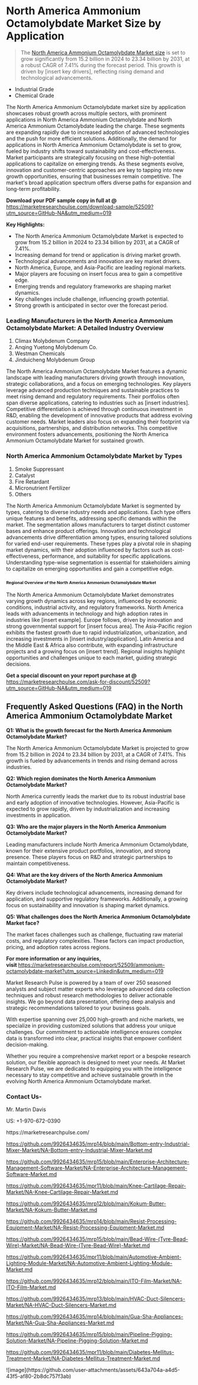 <h1>North America Ammonium Octamolybdate Market&nbsp;Size by Application</h1><blockquote><p>The <a href="https://marketresearchpulse.com/download-sample/52509?utm_source=GitHub-NA&amp;utm_medium=019">North America Ammonium Octamolybdate Market size</a> is set to grow significantly from 15.2 billion in 2024 to 23.34 billion by 2031, at a robust CAGR of 7.41% during the forecast period. This growth is driven by [insert key drivers], reflecting rising demand and technological advancements.</p></blockquote><ul><li>Industrial Grade<li> Chemical Grade</li></ul><p>The North America Ammonium Octamolybdate market size by application showcases robust growth across multiple sectors, with prominent applications in North America Ammonium Octamolybdate and North America Ammonium Octamolybdate leading the charge. These segments are expanding rapidly due to increased adoption of advanced technologies and the push for more efficient solutions. Additionally, the demand for applications in North America Ammonium Octamolybdate is set to grow, fueled by industry shifts toward sustainability and cost-effectiveness. Market participants are strategically focusing on these high-potential applications to capitalize on emerging trends. As these segments evolve, innovation and customer-centric approaches are key to tapping into new growth opportunities, ensuring that businesses remain competitive. The market's broad application spectrum offers diverse paths for expansion and long-term profitability.</p><p><strong>Download your PDF sample copy in full at @ </strong><a href="https://marketresearchpulse.com/download-sample/52509?utm_source=GitHub-NA&amp;utm_medium=019">https://marketresearchpulse.com/download-sample/52509?utm_source=GitHub-NA&amp;utm_medium=019</a></p><p><strong>Key Highlights: </strong></p><ul><li>The North America Ammonium Octamolybdate Market is expected to grow from 15.2 billion in 2024 to 23.34 billion by 2031, at a CAGR of 7.41%.</li><li>Increasing demand for trend or application is driving market growth.</li><li>Technological advancements and innovation are key market drivers.</li><li>North America, Europe, and Asia-Pacific are leading regional markets.</li><li>Major players are focusing on insert focus area to gain a competitive edge.</li><li>Emerging trends and regulatory frameworks are shaping market dynamics.</li><li>Key challenges include challenge, influencing growth potential.</li><li>Strong growth is anticipated in sector over the forecast period.</li></ul><h3>Leading Manufacturers in the North America Ammonium Octamolybdate Market: A Detailed Industry Overview</h3><ol><li>Climax Molybdenum Company</li><li>Anqing Yuetong Molybdenum Co.</li><li>Westman Chemicals</li><li>Jinduicheng Molybdenum Group</li></ol><div class="flex max-w-full flex-col flex-grow"><div class="min-h-8 text-message flex w-full flex-col items-end gap-2 whitespace-normal break-words [.text-message+&amp;]:mt-5" dir="auto" data-message-author-role="assistant" data-message-id="fd8432e4-4910-450d-b182-61b7bfb0a01f" data-message-model-slug="gpt-4o"><div class="flex w-full flex-col gap-1 empty:hidden first:pt-[3px]"><div class="markdown prose w-full break-words dark:prose-invert light"><p>The North America Ammonium Octamolybdate Market features a dynamic landscape with leading manufacturers driving growth through innovation, strategic collaborations, and a focus on emerging technologies. Key players leverage advanced production techniques and sustainable practices to meet rising demand and regulatory requirements. Their portfolios often span diverse applications, catering to industries such as [insert industries]. Competitive differentiation is achieved through continuous investment in R&amp;D, enabling the development of innovative products that address evolving customer needs. Market leaders also focus on expanding their footprint via acquisitions, partnerships, and distribution networks. This competitive environment fosters advancements, positioning the North America Ammonium Octamolybdate Market for sustained growth.</p></div></div></div></div><h3>North America Ammonium Octamolybdate Market by Types</h3><ol><li>Smoke Suppressant<li> Catalyst<li> Fire Retardant<li> Micronutrient Fertilizer<li> Others</li></ol><div class="flex max-w-full flex-col flex-grow"><div class="min-h-8 text-message flex w-full flex-col items-end gap-2 whitespace-normal break-words [.text-message+&amp;]:mt-5" dir="auto" data-message-author-role="assistant" data-message-id="084470be-0bb7-4664-bddf-5156b4f41249" data-message-model-slug="gpt-4o-mini"><div class="flex w-full flex-col gap-1 empty:hidden first:pt-[3px]"><div class="markdown prose w-full break-words dark:prose-invert light"><p>The North America Ammonium Octamolybdate Market is segmented by types, catering to diverse industry needs and applications. Each type offers unique features and benefits, addressing specific demands within the market. The segmentation allows manufacturers to target distinct customer bases and enhance product offerings. Innovation and technological advancements drive differentiation among types, ensuring tailored solutions for varied end-user requirements. These types play a pivotal role in shaping market dynamics, with their adoption influenced by factors such as cost-effectiveness, performance, and suitability for specific applications. Understanding type-wise segmentation is essential for stakeholders aiming to capitalize on emerging opportunities and gain a competitive edge.</p></div></div></div></div><h3><span style="font-size: 11px;">Regional Overview of the North America Ammonium Octamolybdate Market</span></h3><div class="flex max-w-full flex-col flex-grow"><div class="min-h-8 text-message flex w-full flex-col items-end gap-2 whitespace-normal break-words [.text-message+&amp;]:mt-5" dir="auto" data-message-author-role="assistant" data-message-id="e9038762-ce64-4e30-91c9-9bd413514231" data-message-model-slug="gpt-4o-mini"><div class="flex w-full flex-col gap-1 empty:hidden first:pt-[3px]"><div class="markdown prose w-full break-words dark:prose-invert light"><p>The North America Ammonium Octamolybdate Market demonstrates varying growth dynamics across key regions, influenced by economic conditions, industrial activity, and regulatory frameworks. North America leads with advancements in technology and high adoption rates in industries like [insert example]. Europe follows, driven by innovation and strong governmental support for [insert focus area]. The Asia-Pacific region exhibits the fastest growth due to rapid industrialization, urbanization, and increasing investments in [insert industry/application]. Latin America and the Middle East &amp; Africa also contribute, with expanding infrastructure projects and a growing focus on [insert trend]. Regional insights highlight opportunities and challenges unique to each market, guiding strategic decisions.</p></div></div></div></div><p><strong>Get a special discount on your report purchase at @ </strong><a href="https://marketresearchpulse.com/ask-for-discount/52509?utm_source=GitHub-NA&amp;utm_medium=019">https://marketresearchpulse.com/ask-for-discount/52509?utm_source=GitHub-NA&amp;utm_medium=019</a></p><h2>Frequently Asked Questions (FAQ) in the North America Ammonium Octamolybdate Market</h2><p><strong>Q1: What is the growth forecast for the North America Ammonium Octamolybdate Market?</strong></p><p>The North America Ammonium Octamolybdate Market is projected to grow from 15.2 billion in 2024 to 23.34 billion by 2031, at a CAGR of 7.41%. This growth is fueled by advancements in trends and rising demand across industries.</p><p><strong>Q2: Which region dominates the North America Ammonium Octamolybdate Market?</strong></p><p>North America currently leads the market due to its robust industrial base and early adoption of innovative technologies. However, Asia-Pacific is expected to grow rapidly, driven by industrialization and increasing investments in application.</p><p><strong>Q3: Who are the major players in the North America Ammonium Octamolybdate Market?</strong></p><p>Leading manufacturers include North America Ammonium Octamolybdate, known for their extensive product portfolios, innovation, and strong presence. These players focus on R&amp;D and strategic partnerships to maintain competitiveness.</p><p><strong>Q4: What are the key drivers of the North America Ammonium Octamolybdate Market?</strong></p><p>Key drivers include technological advancements, increasing demand for application, and supportive regulatory frameworks. Additionally, a growing focus on sustainability and innovation is shaping market dynamics.</p><p><strong>Q5: What challenges does the North America Ammonium Octamolybdate Market face?</strong></p><p>The market faces challenges such as challenge, fluctuating raw material costs, and regulatory complexities. These factors can impact production, pricing, and adoption rates across regions.</p><p><strong>For more information or any inquiries, visit&nbsp;</strong><a href="https://marketresearchpulse.com/report/52509/ammonium-octamolybdate-market?utm_source=Linkedin&utm_medium=019">https://marketresearchpulse.com/report/52509/ammonium-octamolybdate-market?utm_source=Linkedin&utm_medium=019</a></p><p>Market Research Pulse is powered by a team of over 250 seasoned analysts and subject matter experts who leverage advanced data collection techniques and robust research methodologies to deliver actionable insights. We go beyond data presentation, offering deep analysis and strategic recommendations tailored to your business goals.</p><p>With expertise spanning over 25,000 high-growth and niche markets, we specialize in providing customized solutions that address your unique challenges. Our commitment to actionable intelligence ensures complex data is transformed into clear, practical insights that empower confident decision-making.</p><p>Whether you require a comprehensive market report or a bespoke research solution, our flexible approach is designed to meet your needs. At Market Research Pulse, we are dedicated to equipping you with the intelligence necessary to stay competitive and achieve sustainable growth in the evolving North America Ammonium Octamolybdate market.</p><h3><strong>Contact Us-</strong></h3><p>Mr. Martin Davis</p><p>US: +1-970-672-0390</p><p>https://marketresearchpulse.com/</p><p><a href="https://github.com/9926434635/mrp14/blob/main/Bottom-entry-Industrial-Mixer-Market/NA-Bottom-entry-Industrial-Mixer-Market.md">https://github.com/9926434635/mrp14/blob/main/Bottom-entry-Industrial-Mixer-Market/NA-Bottom-entry-Industrial-Mixer-Market.md</a></p><p><a href="https://github.com/9926434635/mrp15/blob/main/Enterprise-Architecture-Management-Software-Market/NA-Enterprise-Architecture-Management-Software-Market.md">https://github.com/9926434635/mrp15/blob/main/Enterprise-Architecture-Management-Software-Market/NA-Enterprise-Architecture-Management-Software-Market.md</a></p><p><a href="https://github.com/9926434635/mpr11/blob/main/Knee-Cartilage-Repair-Market/NA-Knee-Cartilage-Repair-Market.md">https://github.com/9926434635/mpr11/blob/main/Knee-Cartilage-Repair-Market/NA-Knee-Cartilage-Repair-Market.md</a></p><p><a href="https://github.com/9926434635/mrp12/blob/main/Kokum-Butter-Market/NA-Kokum-Butter-Market.md">https://github.com/9926434635/mrp12/blob/main/Kokum-Butter-Market/NA-Kokum-Butter-Market.md</a></p><p><a href="https://github.com/9926434635/mrp14/blob/main/Resist-Processing-Equipment-Market/NA-Resist-Processing-Equipment-Market.md">https://github.com/9926434635/mrp14/blob/main/Resist-Processing-Equipment-Market/NA-Resist-Processing-Equipment-Market.md</a></p><p><a href="https://github.com/9926434635/mrp15/blob/main/Bead-Wire-(Tyre-Bead-Wire)-Market/NA-Bead-Wire-(Tyre-Bead-Wire)-Market.md">https://github.com/9926434635/mrp15/blob/main/Bead-Wire-(Tyre-Bead-Wire)-Market/NA-Bead-Wire-(Tyre-Bead-Wire)-Market.md</a></p><p><a href="https://github.com/9926434635/mpr11/blob/main/Automotive-Ambient-Lighting-Module-Market/NA-Automotive-Ambient-Lighting-Module-Market.md">https://github.com/9926434635/mpr11/blob/main/Automotive-Ambient-Lighting-Module-Market/NA-Automotive-Ambient-Lighting-Module-Market.md</a></p><p><a href="https://github.com/9926434635/mrp12/blob/main/ITO-Film-Market/NA-ITO-Film-Market.md">https://github.com/9926434635/mrp12/blob/main/ITO-Film-Market/NA-ITO-Film-Market.md</a></p><p><a href="https://github.com/9926434635/mrp13/blob/main/HVAC-Duct-Silencers-Market/NA-HVAC-Duct-Silencers-Market.md">https://github.com/9926434635/mrp13/blob/main/HVAC-Duct-Silencers-Market/NA-HVAC-Duct-Silencers-Market.md</a></p><p><a href="https://github.com/9926434635/mrp14/blob/main/Gua-Sha-Appliances-Market/NA-Gua-Sha-Appliances-Market.md">https://github.com/9926434635/mrp14/blob/main/Gua-Sha-Appliances-Market/NA-Gua-Sha-Appliances-Market.md</a></p><p><a href="https://github.com/9926434635/mrp15/blob/main/Pipeline-Pigging-Solution-Market/NA-Pipeline-Pigging-Solution-Market.md">https://github.com/9926434635/mrp15/blob/main/Pipeline-Pigging-Solution-Market/NA-Pipeline-Pigging-Solution-Market.md</a></p><p><a href="https://github.com/9926434635/mpr11/blob/main/Diabetes-Mellitus-Treatment-Market/NA-Diabetes-Mellitus-Treatment-Market.md">https://github.com/9926434635/mpr11/blob/main/Diabetes-Mellitus-Treatment-Market/NA-Diabetes-Mellitus-Treatment-Market.md</a></p>
![image](https://github.com/user-attachments/assets/643a704a-a4d5-43f5-af80-2b8dc757f3ab)
